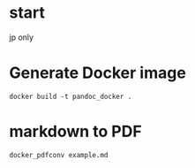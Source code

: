 # start 
jp only

# Generate Docker image

```
docker build -t pandoc_docker .
```

# markdown to PDF

```
docker_pdfconv example.md
```

